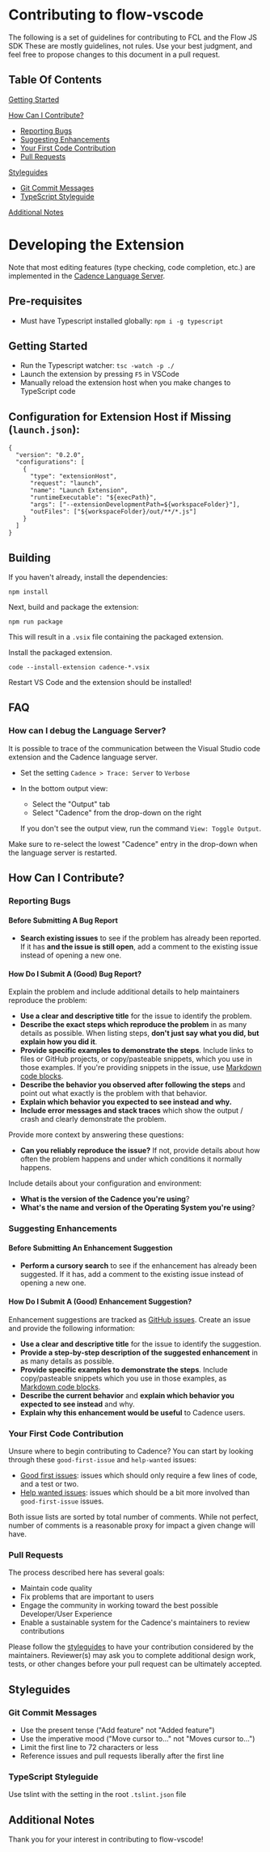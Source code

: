 # Contributing to flow-vscode

The following is a set of guidelines for contributing to FCL and the Flow JS SDK
These are mostly guidelines, not rules.
Use your best judgment, and feel free to propose changes to this document in a pull request.

## Table Of Contents

[Getting Started](#project-overview)

[How Can I Contribute?](#how-can-i-contribute)

- [Reporting Bugs](#reporting-bugs)
- [Suggesting Enhancements](#suggesting-enhancements)
- [Your First Code Contribution](#your-first-code-contribution)
- [Pull Requests](#pull-requests)

[Styleguides](#styleguides)

- [Git Commit Messages](#git-commit-messages)
- [TypeScript Styleguide](#typescript-styleguide)

[Additional Notes](#additional-notes)

# Developing the Extension

Note that most editing features (type checking, code completion, etc.) are implemented
in the [Cadence Language Server](https://github.com/onflow/cadence/tree/master/languageserver).

## Pre-requisites

- Must have Typescript installed globally: `npm i -g typescript`

## Getting Started
- Run the Typescript watcher: `tsc -watch -p ./`
- Launch the extension by pressing `F5` in VSCode
- Manually reload the extension host when you make changes to TypeScript code

## Configuration for Extension Host if Missing (`launch.json`):

```
{
  "version": "0.2.0",
  "configurations": [
    {
      "type": "extensionHost",
      "request": "launch",
      "name": "Launch Extension",
      "runtimeExecutable": "${execPath}",
      "args": ["--extensionDevelopmentPath=${workspaceFolder}"],
      "outFiles": ["${workspaceFolder}/out/**/*.js"]
    }
  ]
}
```

## Building

If you haven't already, install the dependencies:

```shell script
npm install
```

Next, build and package the extension:

```shell script
npm run package
```

This will result in a `.vsix` file containing the packaged extension.

Install the packaged extension.

```shell script
code --install-extension cadence-*.vsix
```

Restart VS Code and the extension should be installed!

## FAQ

### How can I debug the Language Server?

It is possible to trace of the communication between the Visual Studio code extension and the Cadence language server.

- Set the setting `Cadence > Trace: Server` to `Verbose`
- In the bottom output view:
  - Select the "Output" tab
  - Select "Cadence" from the drop-down on the right

  If you don't see the output view, run the command `View: Toggle Output`.


Make sure to re-select the lowest "Cadence" entry in the drop-down when the language server is restarted.


## How Can I Contribute?

### Reporting Bugs

#### Before Submitting A Bug Report

- **Search existing issues** to see if the problem has already been reported.
  If it has **and the issue is still open**, add a comment to the existing issue instead of opening a new one.

#### How Do I Submit A (Good) Bug Report?

Explain the problem and include additional details to help maintainers reproduce the problem:

- **Use a clear and descriptive title** for the issue to identify the problem.
- **Describe the exact steps which reproduce the problem** in as many details as possible.
  When listing steps, **don't just say what you did, but explain how you did it**.
- **Provide specific examples to demonstrate the steps**.
  Include links to files or GitHub projects, or copy/pasteable snippets, which you use in those examples.
  If you're providing snippets in the issue,
  use [Markdown code blocks](https://help.github.com/articles/markdown-basics/#multiple-lines).
- **Describe the behavior you observed after following the steps** and point out what exactly is the problem with that behavior.
- **Explain which behavior you expected to see instead and why.**
- **Include error messages and stack traces** which show the output / crash and clearly demonstrate the problem.

Provide more context by answering these questions:

- **Can you reliably reproduce the issue?** If not, provide details about how often the problem happens
  and under which conditions it normally happens.

Include details about your configuration and environment:

- **What is the version of the Cadence you're using**?
- **What's the name and version of the Operating System you're using**?

### Suggesting Enhancements

#### Before Submitting An Enhancement Suggestion

- **Perform a cursory search** to see if the enhancement has already been suggested.
  If it has, add a comment to the existing issue instead of opening a new one.

#### How Do I Submit A (Good) Enhancement Suggestion?

Enhancement suggestions are tracked as [GitHub issues](https://guides.github.com/features/issues/).
Create an issue and provide the following information:

- **Use a clear and descriptive title** for the issue to identify the suggestion.
- **Provide a step-by-step description of the suggested enhancement** in as many details as possible.
- **Provide specific examples to demonstrate the steps**.
  Include copy/pasteable snippets which you use in those examples,
  as [Markdown code blocks](https://help.github.com/articles/markdown-basics/#multiple-lines).
- **Describe the current behavior** and **explain which behavior you expected to see instead** and why.
- **Explain why this enhancement would be useful** to Cadence users.

### Your First Code Contribution

Unsure where to begin contributing to Cadence?
You can start by looking through these `good-first-issue` and `help-wanted` issues:

- [Good first issues](https://github.com/onflow/cadence/labels/good%20first%20issue):
  issues which should only require a few lines of code, and a test or two.
- [Help wanted issues](https://github.com/onflow/cadence/labels/help%20wanted):
  issues which should be a bit more involved than `good-first-issue` issues.

Both issue lists are sorted by total number of comments.
While not perfect, number of comments is a reasonable proxy for impact a given change will have.

### Pull Requests

The process described here has several goals:

- Maintain code quality
- Fix problems that are important to users
- Engage the community in working toward the best possible Developer/User Experience
- Enable a sustainable system for the Cadence's maintainers to review contributions

Please follow the [styleguides](#styleguides) to have your contribution considered by the maintainers.
Reviewer(s) may ask you to complete additional design work, tests,
or other changes before your pull request can be ultimately accepted.

## Styleguides

### Git Commit Messages

- Use the present tense ("Add feature" not "Added feature")
- Use the imperative mood ("Move cursor to..." not "Moves cursor to...")
- Limit the first line to 72 characters or less
- Reference issues and pull requests liberally after the first line

### TypeScript Styleguide

Use tslint with the setting in the root `.tslint.json` file

## Additional Notes

Thank you for your interest in contributing to flow-vscode!
